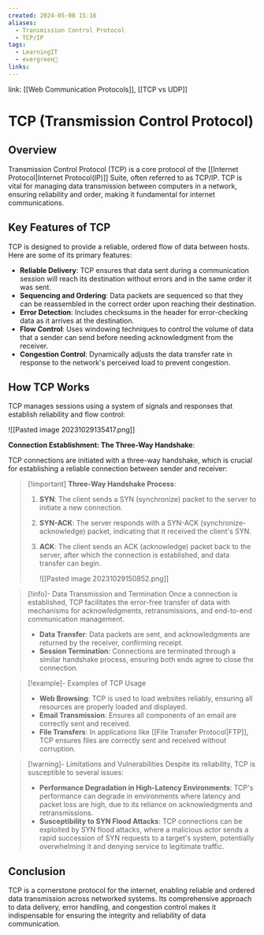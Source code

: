 ```yaml
---
created: 2024-05-08 15:16
aliases:
  - Transmission Control Protocol
  - TCP/IP
tags:
  - LearningIT
  - evergreen🌳
links:
---
```


link: [[Web Communication Protocols]], [[TCP vs UDP]]

# TCP (Transmission Control Protocol)

## Overview

Transmission Control Protocol (TCP) is a core protocol of the [[Internet Protocol|Internet Protocol(IP)]] Suite, often referred to as TCP/IP. TCP is vital for managing data transmission between computers in a network, ensuring reliability and order, making it fundamental for internet communications.

## Key Features of TCP

TCP is designed to provide a reliable, ordered flow of data between hosts. Here are some of its primary features:

- **Reliable Delivery**: TCP ensures that data sent during a communication session will reach its destination without errors and in the same order it was sent.
- **Sequencing and Ordering**: Data packets are sequenced so that they can be reassembled in the correct order upon reaching their destination.
- **Error Detection**: Includes checksums in the header for error-checking data as it arrives at the destination.
- **Flow Control**: Uses windowing techniques to control the volume of data that a sender can send before needing acknowledgment from the receiver.
- **Congestion Control**: Dynamically adjusts the data transfer rate in response to the network's perceived load to prevent congestion.

## How TCP Works

TCP manages sessions using a system of signals and responses that establish reliability and flow control:


![[Pasted image 20231029135417.png]]


**Connection Establishment: The Three-Way Handshake**:

TCP connections are initiated with a three-way handshake, which is crucial for establishing a reliable connection between sender and receiver:

> [!important] **Three-Way Handshake Process**:
> 1. **SYN**: The client sends a SYN (synchronize) packet to the server to initiate a new connection.
> 2. **SYN-ACK**: The server responds with a SYN-ACK (synchronize-acknowledge) packet, indicating that it received the client's SYN.
> 3. **ACK**: The client sends an ACK (acknowledge) packet back to the server, after which the connection is established, and data transfer can begin.
>    
>    ![[Pasted image 20231029150852.png]]


> [!info]-  Data Transmission and Termination
> Once a connection is established, TCP facilitates the error-free transfer of data with mechanisms for acknowledgments, retransmissions, and end-to-end communication management.
> 
> - **Data Transfer**: Data packets are sent, and acknowledgments are returned by the receiver, confirming receipt.
> - **Session Termination**: Connections are terminated through a similar handshake process, ensuring both ends agree to close the connection.


> [!example]- Examples of TCP Usage
> - **Web Browsing**: TCP is used to load websites reliably, ensuring all resources are properly loaded and displayed.
> - **Email Transmission**: Ensures all components of an email are correctly sent and received.
> - **File Transfers**: In applications like [[File Transfer Protocol|FTP]], TCP ensures files are correctly sent and received without corruption.


> [!warning]- Limitations and Vulnerabilities
> Despite its reliability, TCP is susceptible to several issues:
> - **Performance Degradation in High-Latency Environments**: TCP's performance can degrade in environments where latency and packet loss are high, due to its reliance on acknowledgments and retransmissions.
> - **Susceptibility to SYN Flood Attacks**: TCP connections can be exploited by SYN flood attacks, where a malicious actor sends a rapid succession of SYN requests to a target's system, potentially overwhelming it and denying service to legitimate traffic.

## Conclusion

TCP is a cornerstone protocol for the internet, enabling reliable and ordered data transmission across networked systems. Its comprehensive approach to data delivery, error handling, and congestion control makes it indispensable for ensuring the integrity and reliability of data communication.


